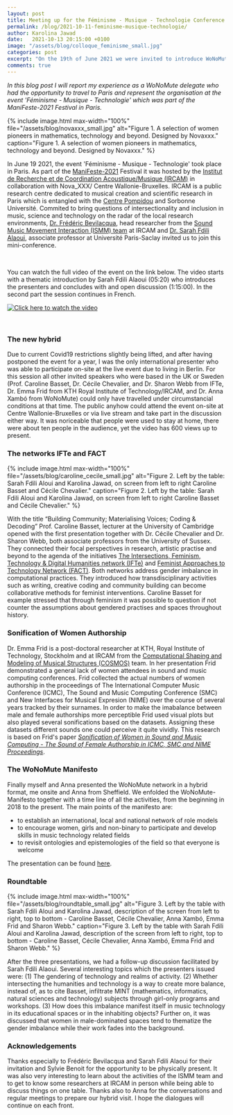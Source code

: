 ```yaml
---
layout: post
title: Meeting up for the Féminisme - Musique - Technologie Conference 2021 in Paris
permalink: /blog/2021-10-11-feminisme-musique-technologie/
author: Karolina Jawad
date:   2021-10-13 20:15:00 +0100
image: "/assets/blog/colloque_feminisme_small.jpg"
categories: post
excerpt: "On the 19th of June 2021 we were invited to introduce WoNoMute at the event 'Féminisme - Musique - Technologie' which was part of the ManiFeste-2021 Festival in Paris. Hosted by IRCAM and Nova_XX/ Centre Wallonie-Bruxelles the program introduced feminist approaches from researchers and artists in the context of music, technology and digital art that are carried out in Europe. In a mix of onsite and online presentations myself and Anna Xambó had the opportunity to reflect about the WoNoMute agenda and impact."
comments: true
---
```


*In this blog post I will report my experience as a WoNoMute delegate who had the opportunity to travel to Paris and represent the organisation at the event 'Féminisme - Musique - Technologie' which was part of the ManiFeste-2021 Festival in Paris.*

{% include image.html
max-width="100%" file="/assets/blog/novaxxx_small.jpg" alt="Figure 1. A selection of women pioneers in mathematics, technology and beyond. Designed by Novaxxx." caption="Figure 1. A selection of women pioneers in mathematics, technology and beyond. Designed by Novaxxx." %}


In June 19 2021, the event 'Féminisme - Musique - Technologie' took place in Paris. As part of the [ManiFeste-2021](https://manifeste.ircam.fr/media/uploads/documents/agenda_manifeste-2021.pdf) Festival it was hosted by the [Institut de Recherche et de Coordination Acoustique/Musique (IRCAM)](https://www.ircam.fr/) in collaboration with Nova_XXX/ Centre Wallonie-Bruxelles. IRCAM is a public research centre dedicated to musical creation and scientific research in Paris which is entangled with the [Centre Pompidou](https://www.centrepompidou.fr/en/) and Sorbonne Université. Commited to bring questions of intersectionality and inclusion in music, science and technology on the radar of the local research environments, [Dr. Frédéric Bevilacqua](https://frederic-bevilacqua.net/), head researcher from the [Sound Music Movement Interaction (ISMM) team](http://ismm.ircam.fr/about/) at IRCAM and [Dr. Sarah Fdili Alaoui](http://saralaoui.com/), associate professor at Université Paris-Saclay invited us to join this mini-conference.

<br />

You can watch the full video of the event on the link below. The video starts with a thematic introduction by Sarah Fdili Alaoui (05:20) who introduces the presenters and concludes with and open discussion (1:15:00). In the second part the session continues in French.

[![Click here to watch the video](https://img.youtube.com/vi/jXmNvd9ty_o/0.jpg)](https://www.youtube.com/watch?v=jXmNvd9ty_o)

<br />

### The new hybrid

Due to current Covid19 restrictions slightly being lifted, and after having postponed the event for a year, I was the only international presenter who was able to participate on-site at the live event due to living in Berlin. For this session all other invited speakers who were based in the UK or Sweden (Prof. Caroline Basset, Dr. Cécile Chevalier, and Dr. Sharon Webb from IFTe, Dr. Emma Frid from KTH Royal Institute of Technology/IRCAM, and Dr. Anna Xambó from WoNoMute) could only have travelled under circumstancial conditions at that time. The public anyhow could attend the event on-site at Centre Wallonie-Bruxelles or via live stream and take part in the discussion either way. It was noriceable that people were used to stay at home, there were about ten people in the audience, yet the video has 600 views up to present.

### The networks IFTe and FACT

{% include image.html
max-width="100%" file="/assets/blog/caroline_cecile_small.jpg" alt="Figure 2. Left by the table: Sarah Fdili Aloui and Karolina Jawad, on screen from left to right Caroline Basset and Cécile Chevalier." caption="Figure 2. Left by the table: Sarah Fdili Aloui and Karolina Jawad, on screen from left to right Caroline Basset and Cécile Chevalier." %}

With the title “Building Community; Materialising Voices; Coding & Decoding” Prof. Caroline Basset, lecturer at the University of Cambridge opened with the first presentation together with Dr. Cécile Chevalier and Dr. Sharon Webb, both associate professors from the University of Sussex. They connected their focal perspectives in research, artistic practise and beyond to the agenda of the initiatives [The Intersections, Feminism, Technology & Digital Humanities network (IFTe)](http://ifte.network) and [Feminist Approaches to Technology Network (FACT)](http://fact.network/). Both networks address gender imbalance in computational practices. They introduced how transdisciplinary activities such as writing, creative coding and community building can become collaborative methods for feminist interventions. Caroline Basset for example stressed that through feminism it was possible to question if not counter the assumptions about gendered practises and spaces throughout history.

### Sonification of Women Authorship

Dr. Emma Frid is a post-doctoral researcher at KTH, Royal Institute of Technology, Stockholm and at IRCAM from the [Computational Shaping and Modeling of Musical Structures (COSMOS)](http://cosmos.ircam.fr/) team. In her presentation Frid demonstrated a general lack of women attendees in sound and music computing conferences. Frid collected the actual numbers of women authorship in the proceedings of The International Computer Music Conference (ICMC), The Sound and Music Computing Conference (SMC) and New Interfaces for Musical Expresion (NIME) over the course of several years tracked by their surnames. In order to make the imabalance between male and female authorships more perceptible Frid used visual plots but also played several sonifications based on the datasets. Assigning these datasets different sounds one could perceive it quite vividly. This research is based on Frid's paper [*Sonification of Women in Sound and Music Computing - The Sound of Female Authorship in ICMC, SMC and NIME Proceedings*](https://www.researchgate.net/publication/320765100_Sonification_of_Women_in_Sound_and_Music_Computing_-_The_Sound_of_Female_Authorship_in_ICMC_SMC_and_NIME_Proceedings).

### The WoNoMute Manifesto

Finally myself and Anna presented the WoNoMute network in a hybrid format, me onsite and Anna from Sheffield. We enfolded the WoNoMute-Manifesto together with a time line of all the activities, from the beginning in 2018 to the present. The main points of the manifesto are:
* to establish an international, local and national network of role models
* to encourage women, girls and non-binary to participate and develop skills in music technology related fields
* to revisit ontologies and epistemologies of the field so that everyone is welcome 

The presentation can be found [here](https://miro.com/app/board/o9J_lBXi0m8=/?invite_link_id=120302455036).

### Roundtable

{% include image.html
max-width="100%" file="/assets/blog/roundtable_small.jpg" alt="Figure 3. Left by the table with Sarah Fdili Aloui and Karolina Jawad, description of the screen from left to right, top to bottom - Caroline Basset, Cécile Chevalier, Anna Xambó, Emma Frid and Sharon Webb." caption="Figure 3. Left by the table with Sarah Fdili Aloui and Karolina Jawad, description of the screen from left to right, top to bottom - Caroline Basset, Cécile Chevalier, Anna Xambó, Emma Frid and Sharon Webb." %}

After the three presentations, we had a follow-up discussion facilitated by Sarah Fdili Alaoui. Several interesting topics which the presenters issued were: (1) The gendering of technology and realms of activity. (2) Whether intersecting the humanities and technology is a way to create more balance, instead of, as to cite Basset, infiltrate MINT (mathematics, informatics, natural sciences and technology) subjects through girl-only programs and workshops. (3) How does this imbalance manifest itself in music technology in its educational spaces or in the inhabiting objects? Further on, it was discussed that women in male-dominated spaces tend to thematize the gender imbalance while their work fades into the background.

### Acknowledgements

Thanks especially to Frédéric Bevilacqua and Sarah Fdili Alaoui for their invitation and Sylvie Benoit for the opportunity to be physically present. It was also very interesting to learn about the activities of the ISMM team and to get to know some researchers at IRCAM in person while being able to discuss things on one table. Thanks also to Anna for the conversations and regular meetings to prepare our hybrid visit. I hope the dialogues will continue on each front. 